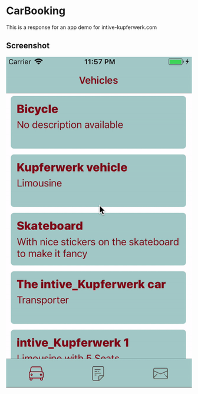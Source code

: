 # CarBooking
This is a response for an app demo for intive-kupferwerk.com

## Screenshot
![demo](/screenshot/image.gif?raw=true "demo")
